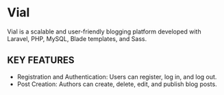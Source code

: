 # Vial 

Vial is a scalable and user-friendly blogging platform developed with Laravel, PHP, MySQL, Blade templates, and Sass. 

## KEY FEATURES

- Registration and Authentication: Users can register, log in, and log out.
- Post Creation: Authors can create, delete, edit, and publish blog posts.

